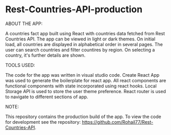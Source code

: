# Rest-Countries-API-production
ABOUT THE APP:

A countries fact app built using React with countries data fetched from Rest Countries API. 
The app can be viewed in light or dark themes.
On initial load, all countries are displayed in alphabetical order in several pages. 
The user can search countries and filter countires by region. 
On selecting a country, it's further details are shown.

TOOLS USED:

The code for the app was written in visual studio code. 
Create React App was used to generate the boilerplate for react app.
All react components are functional components with state incorporated using react hooks.
Local Storage API is used to store the user theme preference. 
React router is used to navigate to different sections of app.


NOTE:

This repository contains the production build of the app. To view the code for development see the repository:
https://github.com/Rohail77/Rest-Countries-API.

